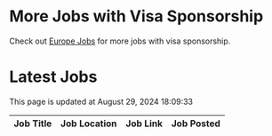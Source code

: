 # More Jobs with Visa Sponsorship

Check out [Europe Jobs](https://github.com/sureshparimi/europejobs#latest-jobs) for more jobs with visa sponsorship.

# Latest Jobs

This page is updated at August 29, 2024 18:09:33

| Job Title | Job Location | Job Link | Job Posted |
| --- | --- | --- | --- |
